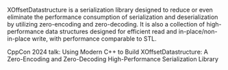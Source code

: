 XOffsetDatastructure is a serialization library designed to reduce or even eliminate the performance consumption of serialization and deserialization by utilizing zero-encoding and zero-decoding. It is also a collection of high-performance data structures designed for efficient read and in-place/non-in-place write, with performance comparable to STL.  

CppCon 2024 talk: Using Modern C++ to Build XOffsetDatastructure: A Zero-Encoding and Zero-Decoding High-Performance Serialization Library